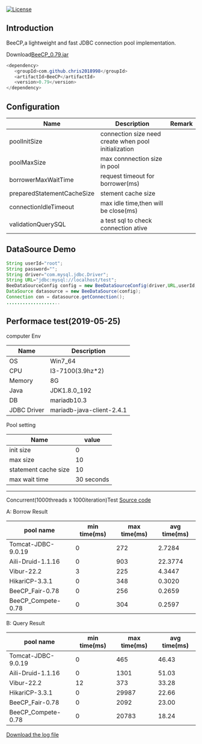 [![License](https://img.shields.io/badge/license-Apache%202-4EB1BA.svg)](https://www.apache.org/licenses/LICENSE-2.0.html)

Introduction
---
BeeCP,a lightweight and  fast JDBC connection pool implementation. 

Download<a href="http://central.maven.org/maven2/com/github/chris2018998/BeeCP/0.79/BeeCP-0.79.jar">BeeCP_0.79.jar</a>

```java
<dependency>
   <groupId>com.github.chris2018998</groupId>
   <artifactId>BeeCP</artifactId>
   <version>0.79</version>
</dependency>

```

Configuration
---
|  Name  |   Description |   Remark |
| ------------ | ------------ | ------------ |
| poolInitSize  | connection size need create when pool initialization  |   |
| poolMaxSize |  max connnection size in pool |    |
| borrowerMaxWaitTime |request timeout for borrower(ms)  |   |
| preparedStatementCacheSize | stement cache size |   |
| connectionIdleTimeout  | max idle time,then will be close(ms)  |    |
| validationQuerySQL |  a test sql to check connection ative   |    |   |

DataSource Demo
---
```java
String userId="root";
String password="";
String driver="com.mysql.jdbc.Driver";
String URL="jdbc:mysql://localhost/test";
BeeDataSourceConfig config = new BeeDataSourceConfig(driver,URL,userId,password);
DataSource datasource = new BeeDataSource(config);
Connection con = datasource.getConnection();
....................
```

Performace test(2019-05-25)
---

computer Env

|  Name        |  Description | 
| ------------ | ------------ | 
|  OS          | Win7_64      |   
| CPU          | I3-7100(3.9hz*2) |  
| Memory       | 8G           |   
| Java         |JDK1.8.0_192  |  
|  DB          | mariadb10.3  |  
| JDBC Driver  | mariadb-java-client-2.4.1  |   |  

Pool setting 

|  Name                |  value     | 
| ------------         | -----------| 
| init size            | 0          |   
| max size             | 10         |  
| statement cache size | 10         | 
| max wait time        | 30 seconds |  |  

---
Concurrent(1000threads x 1000iteration)Test <a href="https://github.com/Chris2018998/BeeCP/blob/master/doc/Jdbc-Performace.zip">Source code</a> 

A: Borrow Result

|  pool name          |  min time(ms)    |  max time(ms)     | avg time(ms)  | 
| ------------        | ------------     | ------------      | ------------  | 
| Tomcat-JDBC-9.0.19  |  0               | 272               |   2.7284      | 
| Aili-Druid-1.1.16   |  0               | 903               |   22.3774     | 
| Vibur-22.2          |  3               | 225               |   4.3447      | 
| HikariCP-3.3.1      |  0               | 348               |   0.3020      | 
| BeeCP_Fair-0.78     |  0               | 256               |   0.2659      | 
| BeeCP_Compete-0.78  |  0               | 304               |   0.2597      | 

B: Query Result

|  pool name          |  min time(ms)    | max time(ms)      | avg time(ms)  | 
| ------------        | ------------     | ------------      | ------------  | 
| Tomcat-JDBC-9.0.19  |  0               | 465               |   46.43       | 
| Aili-Druid-1.1.16   |  0               | 1301              |   51.03       | 
| Vibur-22.2          |  12              | 373               |   33.28       | 
| HikariCP-3.3.1      |  0               | 29987             |   22.66       | 
| BeeCP_Fair-0.78     |  0               | 2092              |   23.00       | 
| BeeCP_Compete-0.78  |  0               | 20783             |   18.24       | 

<a href="https://github.com/Chris2018998/BeeCP/blob/master/doc/JDBCPool.log">Download the log file</a> 

